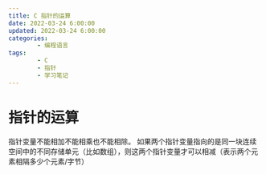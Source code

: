 ```yaml
---
title: C 指针的运算
date: 2022-03-24 6:00:00
updated: 2022-03-24 6:00:00
categories:
        - 编程语言
tags:
        - C
        - 指针
        - 学习笔记
---
```


# 指针的运算

指针变量不能相加不能相乘也不能相除。
如果两个指针变量指向的是同一块连续空间中的不同存储单元（比如数组），则这两个指针变量才可以相减（表示两个元素相隔多少个元素/字节）
